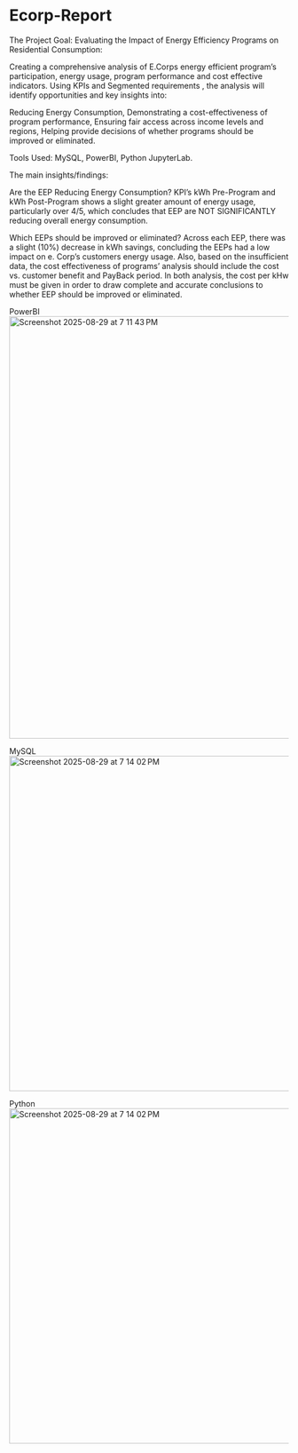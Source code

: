 # Ecorp-Report

The Project Goal: 
Evaluating the Impact of Energy Efficiency Programs on Residential Consumption: 

Creating a comprehensive analysis of E.Corps energy efficient program’s participation, energy usage, program performance and cost effective  indicators. Using KPIs and  Segmented requirements , the analysis will identify opportunities and key insights into: 

Reducing Energy Consumption,
Demonstrating a cost-effectiveness of program performance,
Ensuring fair access across income levels and regions,
Helping provide decisions of whether programs should be improved or eliminated.

Tools Used: 
MySQL,
PowerBI,
Python JupyterLab.

The main insights/findings:

Are the EEP Reducing Energy Consumption? 
KPI’s kWh Pre-Program and kWh Post-Program shows a slight greater amount of energy usage, particularly over 4/5, which concludes that EEP are NOT SIGNIFICANTLY reducing overall energy consumption. 

Which EEPs should be improved or eliminated? 
Across each EEP, there was a slight (10%) decrease in kWh savings, concluding the EEPs had a low impact on e. Corp’s customers energy usage. Also, based on the insufficient data, the cost effectiveness of programs’ analysis should include the cost vs. customer benefit and PayBack period. In both analysis, the cost per kHw must be given in order to draw complete and accurate conclusions to whether EEP should be improved or eliminated. 


PowerBI
<img width="1357" height="761" alt="Screenshot 2025-08-29 at 7 11 43 PM" src="https://github.com/user-attachments/assets/9dc390ef-4349-412f-bdf0-30f155607a8f" />


MySQL
<img width="1318" height="604" alt="Screenshot 2025-08-29 at 7 14 02 PM" src="https://github.com/user-attachments/assets/a5bff9c1-15d0-4ebe-85bf-5dc5c8b1320e" />


Python
<img width="1318" height="604" alt="Screenshot 2025-08-29 at 7 14 02 PM" src="https://github.com/user-attachments/assets/69d91b14-0981-458c-8b5c-e5281606fedf" />
